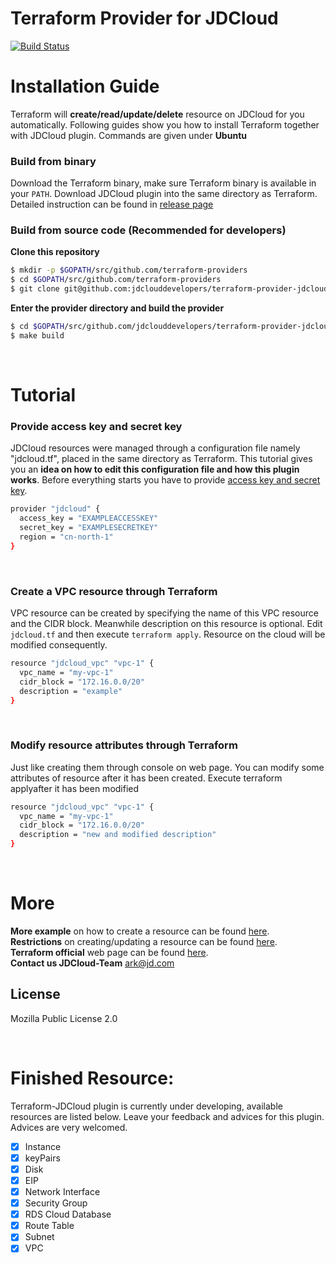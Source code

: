 Terraform Provider for JDCloud
==================

[![Build Status](https://travis-ci.com/jdclouddevelopers/terraform-provider-jdcloud.svg?branch=master)](https://travis-ci.com/jdclouddevelopers/terraform-provider-jdcloud)


# Installation Guide

Terraform will **create/read/update/delete** resource on JDCloud for you automatically. Following guides
show you how to install Terraform together with JDCloud plugin. Commands are given under **Ubuntu**
<br>

### Build from binary

Download the Terraform binary, make sure Terraform binary is available in your `PATH`.
Download JDCloud plugin into the same directory as Terraform. Detailed instruction can be found in [release page](https://github.com/XiaohanLiang/terraform-provider-jdcloud/releases/edit/v0.1-beta)
<br>

### Build from source code (Recommended for developers)

**Clone this repository**

```sh
$ mkdir -p $GOPATH/src/github.com/terraform-providers
$ cd $GOPATH/src/github.com/terraform-providers
$ git clone git@github.com:jdclouddevelopers/terraform-provider-jdcloud
```

**Enter the provider directory and build the provider**

```sh
$ cd $GOPATH/src/github.com/jdclouddevelopers/terraform-provider-jdcloud
$ make build
```
<br>

# Tutorial

### Provide access key and secret key

JDCloud resources were managed through a configuration file namely "jdcloud.tf", placed in the same directory as Terraform.
This tutorial gives you an **idea on how to edit this configuration file and how this plugin works**.
Before everything starts you have to provide [access key and secret key](https://docs.jdcloud.com/cn/account-management/accesskey-management).

```bash
provider "jdcloud" {
  access_key = "EXAMPLEACCESSKEY"
  secret_key = "EXAMPLESECRETKEY"
  region = "cn-north-1"
}
```
<br>

### Create a VPC resource through Terraform
VPC resource can be created by specifying the name of this VPC resource and the CIDR block. Meanwhile description on this resource is optional. Edit `jdcloud.tf` and then execute `terraform apply`. Resource on the cloud will be modified consequently.
```bash
resource "jdcloud_vpc" "vpc-1" {
  vpc_name = "my-vpc-1"
  cidr_block = "172.16.0.0/20"
  description = "example"
}
```
<br>

### Modify resource attributes through Terraform
Just like creating them through console on web page. You can modify some attributes of resource after it has been created. Execute terraform applyafter it has been modified
```bash
resource "jdcloud_vpc" "vpc-1" {
  vpc_name = "my-vpc-1"
  cidr_block = "172.16.0.0/20"
  description = "new and modified description"
}
```
<br>



# More
**More example** on how to create a resource can be found [here](https://github.com/XiaohanLiang/terraform-provider-jdcloud/blob/master/example/main.tf).  
**Restrictions** on creating/updating a resource can be found [here](https://docs.jdcloud.com/cn/).  
**Terraform official** web page can be found [here](https://www.terraform.io/intro/index.html).  
**Contact us JDCloud-Team** <ark@jd.com>

## License

Mozilla Public License 2.0


<br>

# Finished Resource:

Terraform-JDCloud plugin is currently under developing, available resources are listed
below. Leave your feedback and advices for this plugin. Advices are very welcomed.

- [x] Instance
- [x] keyPairs
- [x] Disk
- [x] EIP
- [x] Network Interface
- [x] Security Group
- [x] RDS Cloud Database
- [x] Route Table
- [x] Subnet
- [x] VPC
